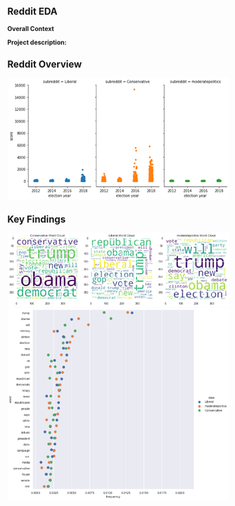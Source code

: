 ## Reddit EDA

**Overall Context**

**Project description:**


## Reddit Overview


<img src="images/reddit_score.png?raw=true"/>


## Key Findings

<img src="images/reddit_wordcloud.png?raw=true"/>


<img src="images/reddit_word_freq.png?raw=true"/>
